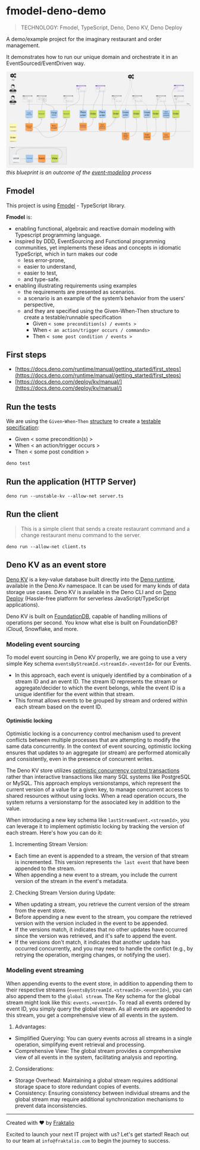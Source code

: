 # fmodel-deno-demo

> TECHNOLOGY: Fmodel, TypeScript, Deno, Deno KV, Deno Deploy

A demo/example project for the imaginary restaurant and order management.

It demonstrates how to run our unique domain and orchestrate it in an
EventSourced/EventDriven way.

![event model image](.assets/restaurant-model.jpg) _this blueprint is an outcome
of the [event-modeling](https://eventmodeling.org/posts/what-is-event-modeling/)
process_

## Fmodel

This project is using [Fmodel](https://github.com/fraktalio/fmodel-ts) -
TypeScript library.

**Fmodel** is:

- enabling functional, algebraic and reactive domain modeling with Typescript
  programming language.
- inspired by DDD, EventSourcing and Functional programming communities, yet
  implements these ideas and concepts in idiomatic TypeScript, which in turn
  makes our code
  - less error-prone,
  - easier to understand,
  - easier to test,
  - and type-safe.
- enabling illustrating requirements using examples
  - the requirements are presented as scenarios.
  - a scenario is an example of the system’s behavior from the users’
    perspective,
  - and they are specified using the Given-When-Then structure to create a
    testable/runnable specification
    - Given `< some precondition(s) / events >`
    - When `< an action/trigger occurs / commands>`
    - Then `< some post condition / events >`

## First steps

- [https://docs.deno.com/runtime/manual/getting_started/first_steps](https://docs.deno.com/runtime/manual/getting_started/first_steps)
- [https://docs.deno.com/deploy/kv/manual/](https://docs.deno.com/deploy/kv/manual/)

## Run the tests

We are using the `Given`-`When`-`Then` [structure](test_specification.ts) to
create a [testable specification](lib/domain_test.ts):

- Given < some precondition(s) >
- When < an action/trigger occurs >
- Then < some post condition >

```shell
deno test
```

## Run the application (HTTP Server)

```shell
deno run --unstable-kv --allow-net server.ts
```

## Run the client

> This is a simple client that sends a create restaurant command and a change
> restaurant menu command to the server.

```shell
deno run --allow-net client.ts
```

## Deno KV as an event store

[Deno KV](https://docs.deno.com/deploy/kv/manual/) is a key-value database built
directly into the [Deno runtime](https://deno.com/), available in the Deno.Kv
namespace. It can be used for many kinds of data storage use cases. Deno KV is
available in the Deno CLI and on [Deno Deploy](https://deno.com/deploy)
(Hassle-free platform for serverless JavaScript/TypeScript applications).

Deno KV is built on
[FoundationDB](https://apple.github.io/foundationdb/index.html), capable of
handling millions of operations per second. You know what else is built on
FoundationDB? iCloud, Snowflake, and more.

### Modeling event sourcing

To model event sourcing in Deno KV properlly, we are going to use a very simple
Key schema `eventsByStreamId.<streamId>.<eventId>` for our Events.

- In this approach, each event is uniquely identified by a combination of a
  stream ID and an event ID. The stream ID represents the stream or
  aggregate/decider to which the event belongs, while the event ID is a unique
  identifier for the event within that stream.
- This format allows events to be grouped by stream and ordered within each
  stream based on the event ID.

#### Optimistic locking

Optimistic locking is a concurrency control mechanism used to prevent conflicts
between multiple processes that are attempting to modify the same data
concurrently. In the context of event sourcing, optimistic locking ensures that
updates to an aggregate (or stream) are performed atomically and consistently,
even in the presence of concurrent writes.

The Deno KV store utilizes
[optimistic concurrency control transactions](https://docs.deno.com/deploy/kv/manual/transactions)
rather than interactive transactions like many SQL systems like PostgreSQL or
MySQL. This approach employs versionstamps, which represent the current version
of a value for a given key, to manage concurrent access to shared resources
without using locks. When a read operation occurs, the system returns a
versionstamp for the associated key in addition to the value.

When introducing a new key schema like `lastStreamEvent.<streamId>`, you can
leverage it to implement optimistic locking by tracking the version of each
stream. Here's how you can do it:

1. Incrementing Stream Version:

- Each time an event is appended to a stream, the version of that stream is
  incremented. This version represents `the last event` that have been appended
  to the stream.
- When appending a new event to a stream, you include the current version of the
  stream in the event's metadata.

2. Checking Stream Version during Update:

- When updating a stream, you retrieve the current version of the stream from
  the event store.
- Before appending a new event to the stream, you compare the retrieved version
  with the version included in the event to be appended.
- If the versions match, it indicates that no other updates have occurred since
  the version was retrieved, and it's safe to append the event.
- If the versions don't match, it indicates that another update has occurred
  concurrently, and you may need to handle the conflict (e.g., by retrying the
  operation, merging changes, or notifying the user).

### Modeling event streaming

When appending events to the event store, in addition to appending them to their
respective streams (`eventsByStreamId.<streamId>.<eventId>`), you can also
append them to the `global stream`. The Key schema for the global stream might
look like this: `events.<eventId>`. To read all events ordered by event ID, you
simply query the global stream. As all events are appended to this stream, you
get a comprehensive view of all events in the system.

1. Advantages:

- Simplified Querying: You can query events across all streams in a single
  operation, simplifying event retrieval and processing.
- Comprehensive View: The global stream provides a comprehensive view of all
  events in the system, facilitating analysis and reporting.

2. Considerations:

- Storage Overhead: Maintaining a global stream requires additional storage
  space to store redundant copies of events.
- Consistency: Ensuring consistency between individual streams and the global
  stream may require additional synchronization mechanisms to prevent data
  inconsistencies.

---

Created with :heart: by [Fraktalio](https://fraktalio.com/)

Excited to launch your next IT project with us? Let's get started! Reach out to
our team at `info@fraktalio.com` to begin the journey to success.
